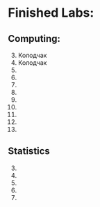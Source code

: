 # Finished Labs:

## Computing:
3. Колодчак
4. Колодчак
5.
6.
7.
8.
9.
10.
11.
12.
13.

## Statistics
3.
4.
5.
8.
9.

